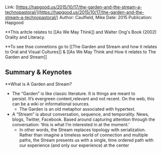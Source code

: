 Link: [https://hapgood.us/2015/10/17/the-garden-and-the-stream-a-technopastoral/](https://hapgood.us/2015/10/17/the-garden-and-the-stream-a-technopastoral/)
Author: Caulfield, Mike
Date: 2015
Publication: Hapgood

**This aritcle relates to [[As We May Think]] and Walter Ong's Book (2002) Orality and Literacy. 

**To see thse connetions go to [[The Garden and Stream and how it relates to Oral and Visual Cultures]] & [[As We May Think and How it relates to The Garden and Stream]]

## Summary & Keynotes


**What is A Garden and Stream?
- The “Garden” is like classic literature. It is things are meant to persist. It’s evergreen content,relevant and not recent. On the web, this can be a wiki or informational sources.
	- The Garden is an old metaphor associated with hypertext.
- A “Stream” is about conversation, sequence, and temporality. News, blogs, Twitter, Facebook. Based around capturing attention through the conversation: ‘this is what I’m interested in at the moment.’ 
	- In other words, the Stream replaces topology with serialization. Rather than imagine a timeless world of connection and multiple paths, the Stream presents us with a single, time ordered path with our experience (and only our experience) at the center